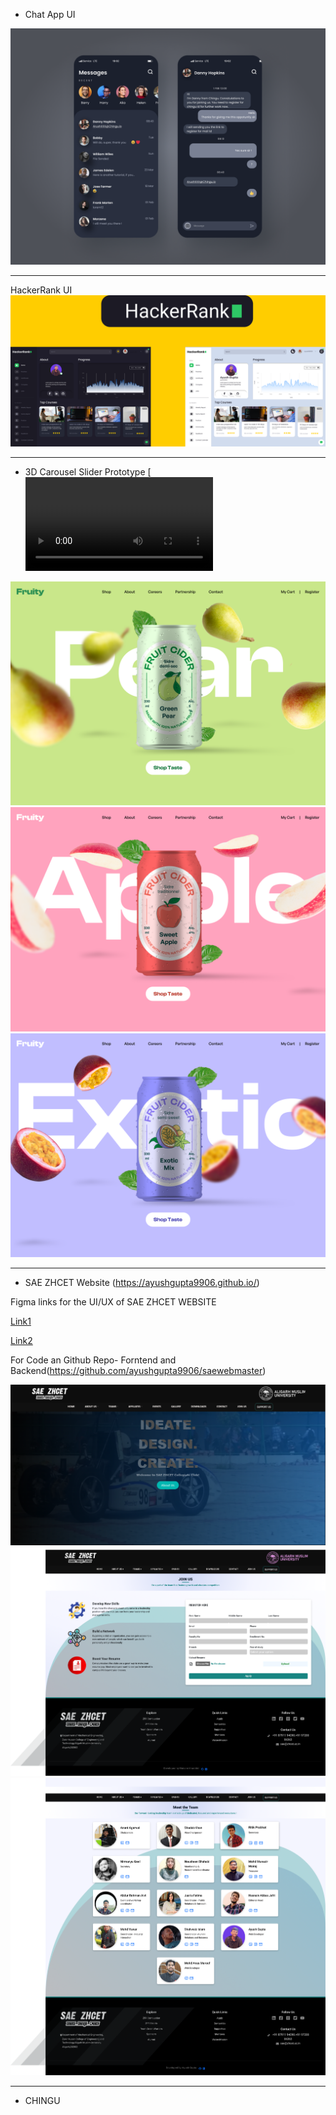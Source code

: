 - Chat App UI

![Project Logo](ChatAppUI.png)

_______________________________________________________________________________________________________________________________________________________
HackerRank UI
![Project Logo](Hackerrank.png)
_______________________________________________________________________________________________________________________________________________________

- 3D Carousel Slider Prototype
[![Watch the Video](path/to/your/video.mp4)

![Project Logo](1.png)
![Project Logo](2.png)
![Project Logo](3.png)

_______________________________________________________________________________________________________________________________________________________

- SAE ZHCET Website (https://ayushgupta9906.github.io/)
 
 Figma links for the UI/UX of SAE ZHCET WEBSITE
 

[Link1](https://www.figma.com/file/wNOCf3N4XiEBgts2wpN4Dy/Builder-Figma-to-Code-Plugin-Playground-(Copy)?type=design&node-id=0%3A1&mode=design&t=QuitpsPN2X8yo63k-1)


[Link2](https://www.figma.com/file/TYCvK1hOH3M3N67cDDPkfY/Untitled?type=design&node-id=0%3A1&mode=design&t=b8UqCgrJcSkTqBJy-1)

For Code an Github Repo- Forntend and Backend(https://github.com/ayushgupta9906/saewebmaster)


![Project Logo](Main.png)
![Project Logo](Frame-1.png)
![Project Logo](Frame.png)

_______________________________________________________________________________________________________________________________________________________


- CHINGU
